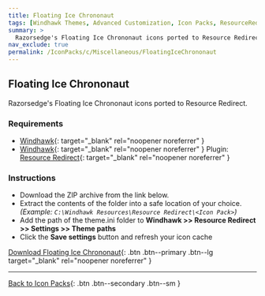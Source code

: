 ```yaml
---
title: Floating Ice Chrononaut
tags: [Windhawk Themes, Advanced Customization, Icon Packs, ResourceRedirect, Miscellaneous, Razorsedge]
summary: >
  Razorsedge's Floating Ice Chrononaut icons ported to Resource Redirect.
nav_exclude: true
permalink: /IconPacks/c/Miscellaneous/FloatingIceChrononaut
---
```


## Floating Ice Chrononaut
Razorsedge's Floating Ice Chrononaut icons ported to Resource Redirect.

<!-- 
[![Preview](https://gitlab.com/the-back-room/windhawk/resource-redirect/floating-ice-chrononaut/-/raw/main/Extras/Preview.bmp)](https://gitlab.com/the-back-room/windhawk/resource-redirect/floating-ice-chrononaut/-/raw/main/Extras/Preview.bmp){: target="_blank" rel="noopener noreferrer" }
-->

### Requirements

- [Windhawk](https://windhawk.net/){: target="_blank" rel="noopener noreferrer" }
- [Windhawk](https://windhawk.net/){: target="_blank" rel="noopener noreferrer" } Plugin: [Resource Redirect](https://windhawk.net/mods/icon-resource-redirect){: target="_blank" rel="noopener noreferrer" }

### Instructions

 - Download the ZIP archive from the link below.
 - Extract the contents of the folder into a safe location of your choice. *(Example: `C:\Windhawk Resources\Resource Redirect\<Icon Pack>`)*
 - Add the path of the theme.ini folder to **Windhawk >> Resource Redirect >> Settings >> Theme paths**
 - Click the **Save settings** button and refresh your icon cache

[Download Floating Ice Chrononaut](https://gitlab.com/the-back-room/windhawk/resource-redirect/floating-ice-chrononaut/-/archive/main/floating-ice-chrononaut-main.zip){: .btn .btn--primary .btn--lg target="_blank" rel="noopener noreferrer" }

---

[Back to Icon Packs](/IconPacks){: .btn .btn--secondary .btn--sm }